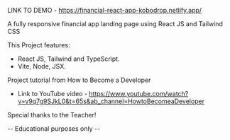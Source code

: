 LINK TO DEMO - https://financial-react-app-kobodrop.netlify.app/

A fully responsive financial app landing page using React JS and Tailwind CSS

This Project features: 
- React JS, Tailwind and TypeScript.
- Vite, Node, JSX.

Project tutorial from How to Become a Developer
- Link to YouTube video -
https://www.youtube.com/watch?v=v9q7g9SJkL0&t=65s&ab_channel=HowtoBecomeaDeveloper

Special thanks to the Teacher! 

-- Educational purposes only --

